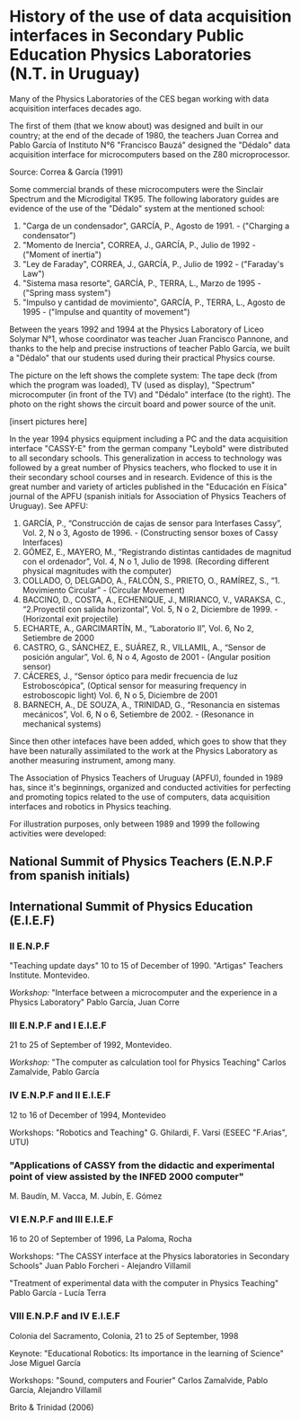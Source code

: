 # History of the use of data acquisition interfaces in Secondary Public Education Physics Laboratories (N.T. in Uruguay)

Many of the Physics Laboratories of the CES began working with data acquisition interfaces decades ago.

The first of them (that we know about) was designed and built in our country; at the end of the decade of 1980, the teachers Juan Correa and Pablo García of Instituto N°6 "Francisco Bauzá" designed the "Dédalo" data acquisition interface for microcomputers based on the Z80 microprocessor.

Source: Correa & García (1991)

Some commercial brands of these microcomputers were the Sinclair Spectrum and the Microdigital TK95.
The following laboratory guides are evidence of the use of the "Dédalo" system at the mentioned school:

1. "Carga de un condensador", GARCÍA, P., Agosto de 1991. - ("Charging a condensator")
2. "Momento de Inercia", CORREA, J., GARCÍA, P., Julio de 1992 - ("Moment of inertia")
3. "Ley de Faraday", CORREA, J., GARCÍA, P., Julio de 1992 - ("Faraday's Law")
4. "Sistema masa resorte", GARCÍA, P., TERRA, L., Marzo de 1995 - ("Spring mass system")
5. "Impulso y cantidad de movimiento", GARCÍA, P., TERRA, L., Agosto de 1995 - ("Impulse and quantity of movement")

Between the years 1992 and 1994 at the Physics Laboratory of Liceo Solymar N°1, whose coordinator was teacher Juan Francisco Pannone, and thanks to the help and precise instructions of teacher Pablo García, we built a "Dédalo" that our students used during their practical Physics course.

The picture on the left shows the complete system: The tape deck (from which the program was loaded), TV (used as display), "Spectrum" microcomputer (in front of the TV) and "Dédalo" interface (to the right). The photo on the right shows the circuit board and power source of the unit.

[insert pictures here]

In the year 1994 physics equipment including a PC and the data acquisition interface "CASSY-E" from the german company "Leybold" were distributed to all secondary schools. This generalization in access to technology was followed by a great number of Physics teachers, who flocked to use it in their secondary school courses and in research. Evidence of this is the great number and variety of articles published in the "Educación en Física" journal of the APFU (spanish initials for Association of Physics Teachers of Uruguay). See APFU:

1. GARCÍA, P., “Construcción de cajas de sensor para Interfases Cassy”, Vol. 2,
N o 3, Agosto de 1996. - (Constructing sensor boxes of Cassy Interfaces)
2. GÓMEZ, E., MAYERO, M., “Registrando distintas cantidades de magnitud con
el ordenador”, Vol. 4, N o 1, Julio de 1998. (Recording different physical magnitudes with the computer)
3. COLLADO, O, DELGADO, A., FALCÓN, S., PRIETO, O., RAMÍREZ, S., “1.
Movimiento Circular” - (Circular Movement)
4. BACCINO, D., COSTA, A., ECHENIQUE, J., MIRIANCO, V., VARAKSA, C.,
“2.Proyectil con salida horizontal”, Vol. 5, N o 2, Diciembre de 1999. - (Horizontal exit projectile)
5. ECHARTE, A., GARCIMARTÍN, M., “Laboratorio II”, Vol. 6, No 2, Setiembre de
2000
6. CASTRO, G., SÁNCHEZ, E., SUÁREZ, R., VILLAMIL, A., “Sensor de posición
angular”, Vol. 6, N o 4, Agosto de 2001 - (Angular position sensor)
7. CÁCERES, J., “Sensor óptico para medir frecuencia de luz Estroboscópica”, (Optical sensor for measuring frequency in estroboscopic light)
Vol. 6, N o 5, Diciembre de 2001
8. BARNECH, A., DE SOUZA, A., TRINIDAD, G., “Resonancia en sistemas
mecánicos”, Vol. 6, N o 6, Setiembre de 2002. - (Resonance in mechanical systems)

Since then other intefaces have been added, which goes to show that they have been naturally assimilated to the work at the Physics Laboratory as another measuring instrument, among many.

The Association of Physics Teachers of Uruguay (APFU), founded in 1989 has, since it's beginnings, organized and conducted activities for perfecting and promoting topics related to the use of computers, data acquisition interfaces and robotics in Physics teaching.

For illustration purposes, only between 1989 and 1999 the following activities were developed:

## National Summit of Physics Teachers (E.N.P.F from spanish initials)
## International Summit of Physics Education (E.I.E.F)

### II E.N.P.F
"Teaching update days"
10 to 15 of December of 1990. "Artigas" Teachers Institute. Montevideo.

*Workshop:*
"Interface between a microcomputer and the experience in a Physics Laboratory"
Pablo García, Juan Corre

### III E.N.P.F and I E.I.E.F
21 to 25 of September of 1992, Montevideo.

*Workshop:*
"The computer as calculation tool for Physics Teaching"
Carlos Zamalvide, Pablo García

### IV E.N.P.F and II E.I.E.F
12 to 16 of December of 1994, Montevideo

Workshops:
"Robotics and Teaching"
G. Ghilardi, F. Varsi (ESEEC "F.Arias", UTU)

### "Applications of CASSY from the didactic and experimental point of view assisted by the INFED 2000 computer"
M. Baudín, M. Vacca, M. Jubín, E. Gómez

### VI E.N.P.F and III E.I.E.F
16 to 20 of September of 1996, La Paloma, Rocha

Workshops:
"The CASSY interface at the Physics laboratories in Secondary Schools"
Juan Pablo Forcheri - Alejandro Villamil

"Treatment of experimental data with the computer in Physics Teaching"
Pablo García - Lucía Terra

### VIII E.N.P.F and IV E.I.E.F
Colonia del Sacramento, Colonia, 21 to 25 of September, 1998

Keynote:
"Educational Robotics: Its importance in the learning of Science"
Jose Miguel García

Workshops:
"Sound, computers and Fourier"
Carlos Zamalvide, Pablo García, Alejandro Villamil

Brito & Trinidad (2006)
